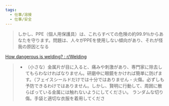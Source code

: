 ```yaml
---
tags:
  - 仕事/溶接
  - 仕事/安全
---
```

>しかし、PPE（個人用保護具）は、これらすべての危険の約99.9％からあなたを守ります。問題は、人々がPPEを使用しない傾向があり、それが怪我の原因となる

[How dangerous is welding? : r/Welding](https://www.reddit.com/r/Welding/comments/qzsy8q/how_dangerous_is_welding/)

>- （小さな）金属片が目に入ると、痛みや刺激があり、専門家に除去してもらわなければなりません。研磨中に眼鏡をかければ簡単に防げます。（フェイスシールドだけでは十分ではありません    - 火傷。必ずしも予防できるわけではありません。しかし、賢明に行動して、周囲に散らばっている金属には触れないようにしてください。 ランダムな切り傷。手袋と適切な衣服を着用してくださ
